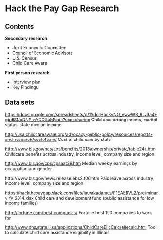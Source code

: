 # Hack the Pay Gap Research 

## Contents 
**Secondary research**

* Joint Economic Committee
* Council of Economic Advisors
* U.S. Census
* Child Care Aware

**First person research**
* Interview plan
* Key Findings

## Data sets 
https://docs.google.com/spreadsheets/d/1AdcrHoc3vNO_ewwW3_9Ly3a4EgbdlSNcDNP-nADDXuM/edit?usp=sharing
Child care arrangements, marital status, state median income

http://usa.childcareaware.org/advocacy-public-policy/resources/reports-and-research/costofcare/ 
Cost of child care by state

http://www.bls.gov/ncs/ebs/benefits/2013/ownership/private/table24a.htm
Childcare benefits across industry, income level, company size and region

http://www.bls.gov/cps/cpsaat39.htm
Median weekly earnings by occupation and gender
 
http://www.bls.gov/news.release/ebs2.t06.htm
Paid leave across industry, income level, company size and region

https://hackthepaygap.slack.com/files/laurakadamus/F1EAEBVL2/preliminary_fy_2014.xlsx 
Child care and development fund (public assistance for low income families)

http://fortune.com/best-companies/
Fortune best 100 companies to work for

http://www.dhs.state.il.us/applications/ChildCareEligCalc/eligcalc.html
Tool to calculate child care assistance eligibility in Illinois
